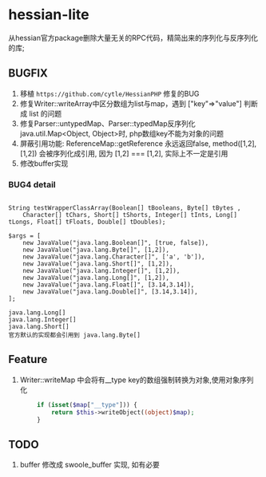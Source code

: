 # hessian-lite

从hessian官方package删除大量无关的RPC代码，精简出来的序列化与反序列化的库;

## BUGFIX

1. 移植 `https://github.com/cytle/HessianPHP` 修复的BUG
2. 修复Writer::writeArray中区分数组为list与map，遇到 ["key"=>"value"] 判断成 list 的问题
3. 修复Parser::untypedMap、Parser::typedMap反序列化java.util.Map<Object, Object>时, php数组key不能为对象的问题
4. 屏蔽引用功能: ReferenceMap::getReference 永远返回false, method([1,2], [1,2]) 会被序列化成引用, 因为 [1,2] === [1,2], 实际上不一定是引用
5. 修改buffer实现

### BUG4 detail

```text

String testWrapperClassArray(Boolean[] tBooleans, Byte[] tBytes , 
    Character[] tChars, Short[] tShorts, Integer[] tInts, Long[] tLongs, Float[] tFloats, Double[] tDoubles);

$args = [
    new JavaValue("java.lang.Boolean[]", [true, false]),
    new JavaValue("java.lang.Byte[]", [1,2]),
    new JavaValue("java.lang.Character[]", ['a', 'b']),
    new JavaValue("java.lang.Short[]", [1,2]),
    new JavaValue("java.lang.Integer[]", [1,2]),
    new JavaValue("java.lang.Long[]", [1,2]),
    new JavaValue("java.lang.Float[]", [3.14,3.14]),
    new JavaValue("java.lang.Double[]", [3.14,3.14]),
];

java.lang.Long[]
java.lang.Integer[]
java.lang.Short[]
官方默认的实现都会引用到 java.lang.Byte[]

```


## Feature

1. Writer::writeMap 中会将有__type key的数组强制转换为对象,使用对象序列化 

```php
        if (isset($map["__type"])) {
            return $this->writeObject((object)$map);
        }
```


## TODO

1. buffer 修改成 swoole_buffer 实现, 如有必要